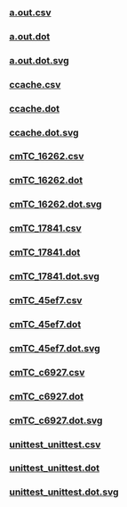 ### [a.out.csv](a.out.csv)
### [a.out.dot](a.out.dot)
### [a.out.dot.svg](a.out.dot.svg)
### [ccache.csv](ccache.csv)
### [ccache.dot](ccache.dot)
### [ccache.dot.svg](ccache.dot.svg)
### [cmTC_16262.csv](cmTC_16262.csv)
### [cmTC_16262.dot](cmTC_16262.dot)
### [cmTC_16262.dot.svg](cmTC_16262.dot.svg)
### [cmTC_17841.csv](cmTC_17841.csv)
### [cmTC_17841.dot](cmTC_17841.dot)
### [cmTC_17841.dot.svg](cmTC_17841.dot.svg)
### [cmTC_45ef7.csv](cmTC_45ef7.csv)
### [cmTC_45ef7.dot](cmTC_45ef7.dot)
### [cmTC_45ef7.dot.svg](cmTC_45ef7.dot.svg)
### [cmTC_c6927.csv](cmTC_c6927.csv)
### [cmTC_c6927.dot](cmTC_c6927.dot)
### [cmTC_c6927.dot.svg](cmTC_c6927.dot.svg)
### [unittest_unittest.csv](unittest_unittest.csv)
### [unittest_unittest.dot](unittest_unittest.dot)
### [unittest_unittest.dot.svg](unittest_unittest.dot.svg)
